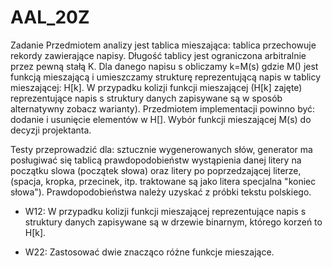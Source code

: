 # AAL_20Z

Zadanie
Przedmiotem analizy jest tablica mieszająca: tablica przechowuje rekordy zawierające napisy. Długość
tablicy jest ograniczona arbitralnie przez pewną stałą K. Dla danego napisu s obliczamy k=M(s) gdzie
M() jest funkcją mieszającą i umieszczamy strukturę reprezentującą napis w tablicy mieszającej: H[k].
W przypadku kolizji funkcji mieszającej (H[k] zajęte) reprezentujące napis s struktury danych
zapisywane są w sposób alternatywny zobacz warianty). Przedmiotem implementacji powinno być:
dodanie i usunięcie elementów w H[]. Wybór funkcji mieszającej M(s) do decyzji projektanta.

Testy przeprowadzić dla: sztucznie wygenerowanych słów, generator ma posługiwać się tablicą
prawdopodobieństw wystąpienia danej litery na początku slowa (początek słowa) oraz litery po
poprzedzającej literze, (spacja, kropka, przecinek, itp. traktowane są jako litera specjalna "koniec
słowa"). Prawdopodobieństwa należy uzyskać z próbki tekstu polskiego.

  - W12:
W przypadku kolizji funkcji mieszającej reprezentujące napis s struktury danych zapisywane są w
drzewie binarnym, którego korzeń to H[k].

  - W22:
Zastosować dwie znacząco różne funkcje mieszające.
